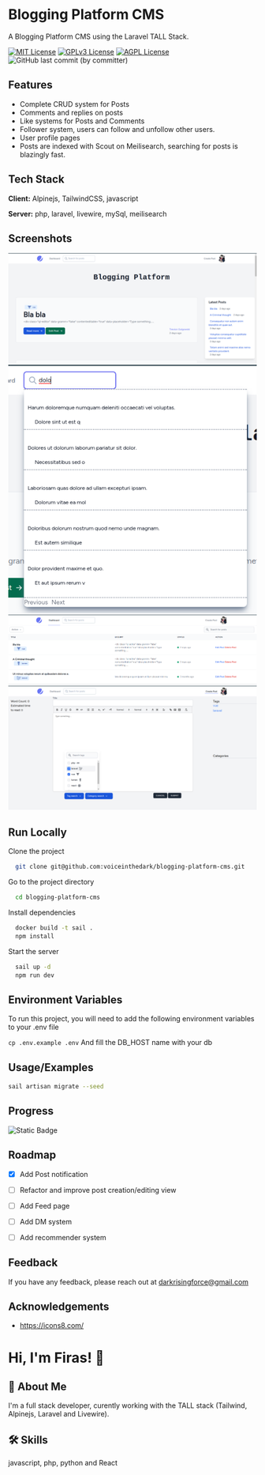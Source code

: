 
# Blogging Platform CMS

A Blogging Platform CMS using the Laravel TALL Stack.


[![MIT License](https://img.shields.io/badge/License-MIT-green.svg)](https://choosealicense.com/licenses/mit/)
[![GPLv3 License](https://img.shields.io/badge/License-GPL%20v3-yellow.svg)](https://opensource.org/licenses/)
[![AGPL License](https://img.shields.io/badge/license-AGPL-blue.svg)](http://www.gnu.org/licenses/agpl-3.0)
![GitHub last commit (by committer)](https://img.shields.io/github/last-commit/voiceinthedark/blogging-platform-cms)



## Features

- Complete CRUD system for Posts
- Comments and replies on posts
- Like systems for Posts and Comments
- Follower system, users can follow and unfollow other users.
- User profile pages
- Posts are indexed with Scout on Meilisearch, searching for posts is blazingly fast.


## Tech Stack

**Client:** Alpinejs, TailwindCSS, javascript

**Server:** php, laravel, livewire, mySql, meilisearch


## Screenshots

![main page](2023-07-11-03-35-47.png)
![dynamic search](2023-07-11-03-37-59.png)
![user dashboard](2023-07-11-03-38-37.png)
![Post Creation](2023-07-11-03-39-51.png)



## Run Locally

Clone the project

```bash
  git clone git@github.com:voiceinthedark/blogging-platform-cms.git
```

Go to the project directory

```bash
  cd blogging-platform-cms
```

Install dependencies

```bash
  docker build -t sail .
  npm install
```

Start the server

```bash
  sail up -d
  npm run dev
```


## Environment Variables

To run this project, you will need to add the following environment variables to your .env file

`cp .env.example .env`
And fill the DB_HOST name with your db




## Usage/Examples

```bash
sail artisan migrate --seed

```

## Progress
![Static Badge](https://img.shields.io/badge/Progress-77.5-%25?color=orange)


## Roadmap

- [x] Add Post notification
- [ ] Refactor and improve post creation/editing view
- [ ] Add Feed page
- [ ] Add DM system
- [ ] Add recommender system


## Feedback

If you have any feedback, please reach out at darkrisingforce@gmail.com


## Acknowledgements

- https://icons8.com/

# Hi, I'm Firas! 👋


## 🚀 About Me
I'm a full stack developer, curently working with the TALL stack (Tailwind, Alpinejs, Laravel and Livewire).


## 🛠 Skills
javascript, php, python and React


